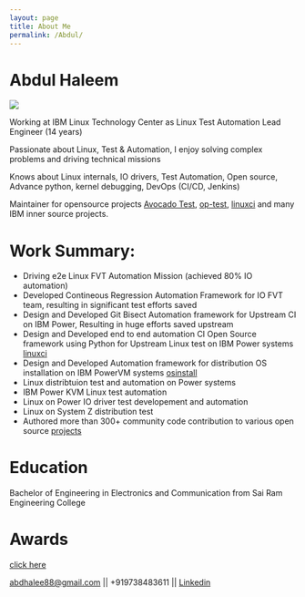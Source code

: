 ```yaml
---
layout: page
title: About Me
permalink: /Abdul/
---
```

# Abdul Haleem

![](https://avatars0.githubusercontent.com/u/11769556?s=460&u=e78cac0016d1c4c5567a6a79dbd1f29c41dcb786&v=4)

Working at IBM Linux Technology Center as Linux Test Automation Lead Engineer (14 years)

Passionate about Linux, Test & Automation, I enjoy solving complex problems and driving technical missions

Knows about Linux internals, IO drivers, Test Automation, Open source, Advance python, kernel debugging, DevOps (CI/CD, Jenkins) 

Maintainer for opensource projects [Avocado Test](https://github.com/avocado-framework-tests/avocado-misc-tests/commits?author=abdhaleegit), [op-test](https://github.com/open-power/op-test/commits?author=abdhaleegit), [linuxci](https://github.com/linuxci/linuxci) and many IBM inner source projects.

# Work Summary:
* Driving e2e Linux FVT Automation Mission (achieved 80% IO automation)
* Developed Contineous Regression Automation Framework for IO FVT team, resulting in significant test efforts 
saved
* Design and Developed Git Bisect Automation framework for Upstream CI on IBM Power, Resulting in huge efforts saved upstream
* Design and Developed end to end automation CI Open Source framework using Python for Upstream Linux test on IBM Power systems [linuxci](https://github.com/linuxci/linuxci)
* Design and Developed Automation framework for distribution OS installation on IBM PowerVM systems [osinstall](https://github.com/lop-devops/LOPOsinstall)
* Linux distribtuion test and automation on Power systems 
* IBM Power KVM Linux test automation
* Linux on Power IO driver test developement and automation
* Linux on System Z distribution test
* Authored more than 300+ community code contribution to various open source [projects](https://github.com/abdhaleegit) 


# Education
Bachelor of Engineering in Electronics and Communication from Sai Ram Engineering College

# Awards
[click here](https://abdhaleegit.github.io/Awards)


[abdhalee88@gmail.com](mailto:abdhalee88@gmail.com) || +919738483611 || [Linkedin](https://www.linkedin.com/in/abdul-haleem-ba169563/)


